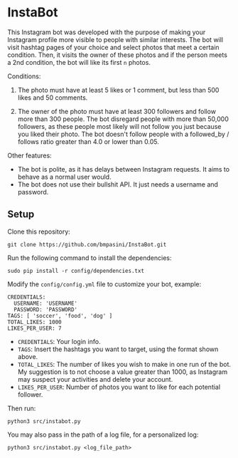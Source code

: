 InstaBot
========

This Instagram bot was developed with the purpose of making your Instagram profile more visible to people with similar interests.
The bot will visit hashtag pages of your choice and select photos that meet a certain condition. Then, it visits the owner of
these photos and if the person meets a 2nd condition, the bot will like its first `n` photos.

Conditions:

1) The photo must have at least 5 likes or 1 comment, but less than 500 likes and 50 comments.

2) The owner of the photo must have at least 300 followers and follow more than 300 people. The bot disregard people with more than
50,000 followers, as these people most likely will not follow you just because you liked their photo. The bot doesn't follow people
with a followed_by / follows ratio greater than 4.0 or lower than 0.05.

Other features:

- The bot is polite, as it has delays between Instagram requests. It aims to behave as a normal user would.
- The bot does not use their bullshit API. It just needs a username and password.

## Setup
Clone this repository:
```
git clone https://github.com/bmpasini/InstaBot.git
```
Run the following command to install the dependencies:
```
sudo pip install -r config/dependencies.txt
```

Modify the `config/config.yml` file to customize your bot, example:
```
CREDENTIALS:
  USERNAME: 'USERNAME'
  PASSWORD: 'PASSWORD'
TAGS: [ 'soccer', 'food', 'dog' ]
TOTAL_LIKES: 1000
LIKES_PER_USER: 7
```

- `CREDENTIALS`: Your login info.
- `TAGS`: Insert the hashtags you want to target, using the format shown above.
- `TOTAL_LIKES`: The number of likes you wish to make in one run of the bot. My suggestion is to not choose a value greater than 1000, as
Instagram may suspect your activities and delete your account.
- `LIKES_PER_USER`: Number of photos you want to like for each potential follower.

Then run:
```
python3 src/instabot.py
```

You may also pass in the path of a log file, for a personalized log:

```
python3 src/instabot.py <log_file_path>
```
